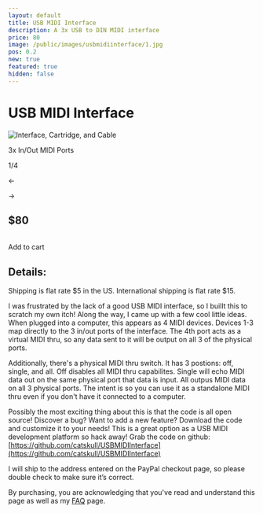 ```yaml
---
layout: default
title: USB MIDI Interface
description: A 3x USB to DIN MIDI interface
price: 80
image: /public/images/usbmidiinterface/1.jpg
pos: 0.2
new: true
featured: true
hidden: false
---
```

# USB MIDI Interface

<div class="gallery">
	<img src="{{ site.baseurl }}public/images/usbmidiinterface/1.jpg" alt="Interface, Cartridge, and Cable" id="gallery_image" onclick="cycle(1); return false;">
	<p id="gallery_subtitle">3x In/Out MIDI Ports</p>
	<p id="gallery_pos_text">1/4</p>
	<div id="gallery_nav">
		<p id="gallery_nav_left" onclick="cycle(0); return false;">←</p>
		<p id="gallery_nav_right" onclick="cycle(1); return false;">→</p>
	</div>
</div>

## $80

<table>
  <form id="paypal" target="paypal" action="https://www.paypal.com/cgi-bin/webscr" method="post">
  <input type="hidden" name="cmd" value="_s-xclick">
  <input type="hidden" name="hosted_button_id" value="9X4WCX3GBFJ8Y">
  <input type="hidden" name="currency_code" value="USD">
  </form>
</table>

<div class="addToCart noselect" onclick="addToCart()">
  Add to cart
</div>

## Details:

Shipping is flat rate $5 in the US. International shipping is flat rate $15.

I was frustrated by the lack of a good USB MIDI interface, so I buillt this to scratch my own itch! Along the way, I came up with a few cool little ideas. When plugged into a computer, this appears as 4 MIDI devices. Devices 1-3 map directly to the 3 in/out ports of the interface. The 4th port acts as a virtual MIDI thru, so any data sent to it will be output on all 3 of the physical ports.

Additionally, there's a physical MIDI thru switch. It has 3 postions: off, single, and all. Off disables all MIDI thru capabilites. Single will echo MIDI data out on the same physical port that data is input. All outpus MIDI data on all 3 physical ports. The intent is so you can use it as a standalone MIDI thru even if you don't have it connected to a computer.

Possibly the most exciting thing about this is that the code is all open source! Discover a bug? Want to add a new feature? Download the code and customize it to your needs! This is a great option as a USB MIDI development platform so hack away! Grab the code on github: [https://github.com/catskull/USBMIDIInterface](https://github.com/catskull/USBMIDIInterface)

I will ship to the address entered on the PayPal checkout page, so please double check to make sure it’s correct.

By purchasing, you are acknowledging that you've read and understand this page as well as my [FAQ](/faq) page.

<script src="{{ site.baseurl }}public/js/usbmidiinterfacegallery.js"></script>
